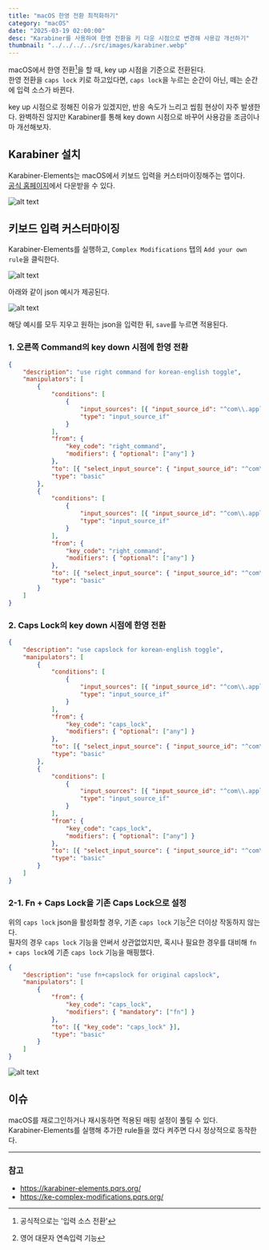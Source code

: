 ```yaml
---
title: "macOS 한영 전환 최적화하기"
category: "macOS"
date: "2025-03-19 02:00:00"
desc: "Karabiner를 사용하여 한영 전환을 키 다운 시점으로 변경해 사용감 개선하기"
thumbnail: "../../../../src/images/karabiner.webp"
---
```


macOS에서 한영 전환[^1]을 할 때, key up 시점을 기준으로 전환된다.<br>
한영 전환을 `caps lock` 키로 하고있다면, `caps lock`을 누르는 순간이 아닌, 떼는 순간에 입력 소스가 바뀐다.

key up 시점으로 정해진 이유가 있겠지만, 반응 속도가 느리고 씹힘 현상이 자주 발생한다.
완벽하진 않지만 Karabiner를 통해 key down 시점으로 바꾸어 사용감을 조금이나마 개선해보자.

## Karabiner 설치

Karabiner-Elements는 macOS에서 키보드 입력을 커스터마이징해주는 앱이다.<br>
[공식 홈페이지](https://karabiner-elements.pqrs.org/)에서 다운받을 수 있다.

![alt text](image.png)

## 키보드 입력 커스터마이징

Karabiner-Elements를 실행하고, `Complex Modifications` 탭의 `Add your own rule`을 클릭한다.

![alt text](image-2.png)

아래와 같이 json 예시가 제공된다.

![alt text](image-3.png)

해당 예시를 모두 지우고 원하는 json을 입력한 뒤, `save`를 누르면 적용된다.

### 1. 오른쪽 Command의 key down 시점에 한영 전환

```json
{
    "description": "use right command for korean-english toggle",
    "manipulators": [
        {
            "conditions": [
                {
                    "input_sources": [{ "input_source_id": "^com\\.apple\\.keylayout\\.ABC$" }],
                    "type": "input_source_if"
                }
            ],
            "from": {
                "key_code": "right_command",
                "modifiers": { "optional": ["any"] }
            },
            "to": [{ "select_input_source": { "input_source_id": "^com\\.apple\\.inputmethod\\.Korean\\.2SetKorean$" } }],
            "type": "basic"
        },
        {
            "conditions": [
                {
                    "input_sources": [{ "input_source_id": "^com\\.apple\\.inputmethod\\.Korean\\.2SetKorean$" }],
                    "type": "input_source_if"
                }
            ],
            "from": {
                "key_code": "right_command",
                "modifiers": { "optional": ["any"] }
            },
            "to": [{ "select_input_source": { "input_source_id": "^com\\.apple\\.keylayout\\.ABC$" } }],
            "type": "basic"
        }
    ]
}
```

### 2. Caps Lock의 key down 시점에 한영 전환

```json
{
    "description": "use capslock for korean-english toggle",
    "manipulators": [
        {
            "conditions": [
                {
                    "input_sources": [{ "input_source_id": "^com\\.apple\\.keylayout\\.ABC$" }],
                    "type": "input_source_if"
                }
            ],
            "from": {
                "key_code": "caps_lock",
                "modifiers": { "optional": ["any"] }
            },
            "to": [{ "select_input_source": { "input_source_id": "^com\\.apple\\.inputmethod\\.Korean\\.2SetKorean$" } }],
            "type": "basic"
        },
        {
            "conditions": [
                {
                    "input_sources": [{ "input_source_id": "^com\\.apple\\.inputmethod\\.Korean\\.2SetKorean$" }],
                    "type": "input_source_if"
                }
            ],
            "from": {
                "key_code": "caps_lock",
                "modifiers": { "optional": ["any"] }
            },
            "to": [{ "select_input_source": { "input_source_id": "^com\\.apple\\.keylayout\\.ABC$" } }],
            "type": "basic"
        }
    ]
}
```

### 2-1. Fn + Caps Lock을 기존 Caps Lock으로 설정

위의 `caps lock` json을 활성화할 경우, 기존 `caps lock` 기능[^2]은 더이상 작동하지 않는다.<br>
필자의 경우 `caps lock` 기능을 안써서 상관없었지만, 혹시나 필요한 경우를 대비해 `fn + caps lock`에 기존 `caps lock` 기능을 매핑했다.

```json
{
    "description": "use fn+capslock for original capslock",
    "manipulators": [
        {
            "from": {
                "key_code": "caps_lock",
                "modifiers": { "mandatory": ["fn"] }
            },
            "to": [{ "key_code": "caps_lock" }],
            "type": "basic"
        }
    ]
}
```

![alt text](image-1.png)

## 이슈

macOS를 재로그인하거나 재시동하면 적용된 매핑 설정이 풀릴 수 있다.<br>
Karabiner-Elements를 실행해 추가한 rule들을 껐다 켜주면 다시 정상적으로 동작한다.

---

### 참고

- https://karabiner-elements.pqrs.org/
- https://ke-complex-modifications.pqrs.org/

[^1]: 공식적으로는 '입력 소스 전환'
[^2]: 영어 대문자 연속입력 기능

